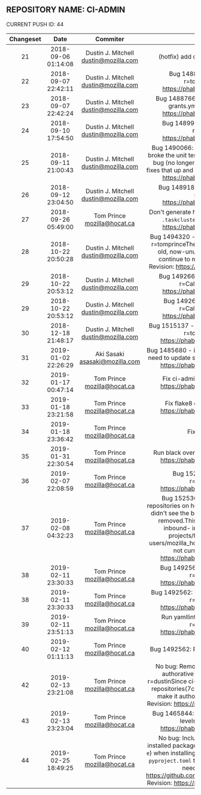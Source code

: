 ## REPOSITORY NAME: CI-ADMIN
 CURRENT PUSH ID: 44

| Changeset | Date | Commiter | Commit Message | Commit URL | 
|:---:|:---:|:----:|:----------------------------------:|:-----:| 
|21|2018-09-06 01:14:08|Dustin J. Mitchell <dustin@mozilla.com>|(hotfix) add created and expires to .taskcluster.yml|https://hg.mozilla.org/build/ci-admin/pushloghtml?changeset=559c3f6fd329
|22|2018-09-07 22:42:11|Dustin J. Mitchell <dustin@mozilla.com>|Bug 1488766: also substitute {hgmo_path} r=tomprinceDifferential Revision: https://phabricator.services.mozilla.com/D5155|https://hg.mozilla.org/build/ci-admin/pushloghtml?changeset=95397719f02d
|23|2018-09-07 22:42:24|Dustin J. Mitchell <dustin@mozilla.com>|Bug 1488766: improve error handling for malformed grants.yml r=tomprinceDifferential Revision: https://phabricator.services.mozilla.com/D5158|https://hg.mozilla.org/build/ci-admin/pushloghtml?changeset=135f264d65d2
|24|2018-09-10 17:54:50|Dustin J. Mitchell <dustin@mozilla.com>|Bug 1489983: fix markdown link in descriptions r=janxDifferential Revision: https://phabricator.services.mozilla.com/D5430|https://hg.mozilla.org/build/ci-admin/pushloghtml?changeset=5b8819a7b072
|25|2018-09-11 21:00:43|Dustin J. Mitchell <dustin@mozilla.com>|Bug 1490066: fix unit tests and add a few r=tomprinceI broke the unit tests in bug 1488766 and also introduced a bug (no longerallowing granting to a single group); this fixes that up and even adds sometests.Differential Revision: https://phabricator.services.mozilla.com/D5464|https://hg.mozilla.org/build/ci-admin/pushloghtml?changeset=edad9f8f78d4
|26|2018-09-12 23:04:50|Dustin J. Mitchell <dustin@mozilla.com>|Bug 1489181: handle input_schema in actions.yml r=akiDifferential Revision: https://phabricator.services.mozilla.com/D5683|https://hg.mozilla.org/build/ci-admin/pushloghtml?changeset=c88ca415a1c6
|27|2018-09-26 05:49:00|Tom Prince <mozilla@hocat.ca>|Don't generate hooks for actions with cross trust-domain `.taskcluster.yml`s; r=dustinDifferential Revision: https://phabricator.services.mozilla.com/D6858|https://hg.mozilla.org/build/ci-admin/pushloghtml?changeset=9d35e153d813
|28|2018-10-22 20:50:28|Dustin J. Mitchell <dustin@mozilla.com>|Bug 1494320 - remove unnecessary resources.manage r=tomprinceThese were in place in order to delete some old, now-unused roles.  They'regone, so no need to continue to manage those namespaces.Differential Revision: https://phabricator.services.mozilla.com/D9166|https://hg.mozilla.org/build/ci-admin/pushloghtml?changeset=d1796b61fbd0
|29|2018-10-22 20:53:12|Dustin J. Mitchell <dustin@mozilla.com>|Bug 1492665 - add support for environments.yml r=Callek,bstackDifferential Revision: https://phabricator.services.mozilla.com/D6932|https://hg.mozilla.org/build/ci-admin/pushloghtml?changeset=241f75b5d808
|29|2018-10-22 20:53:12|Dustin J. Mitchell <dustin@mozilla.com>|Bug 1492665 - add modify_resources support r=Callek,bstackDifferential Revision: https://phabricator.services.mozilla.com/D6933|https://hg.mozilla.org/build/ci-admin/pushloghtml?changeset=99d859a7a655
|30|2018-12-18 21:48:17|Dustin J. Mitchell <dustin@mozilla.com>|Bug 1515137 - pass environment rootUrl to cron context r=tomprinceDifferential Revision: https://phabricator.services.mozilla.com/D14882|https://hg.mozilla.org/build/ci-admin/pushloghtml?changeset=0f4b1e9e03cd
|31|2019-01-02 22:26:29|Aki Sasaki <asasaki@mozilla.com>|Bug 1485680 - if we modify the action hook task logic, we need to update scriptworker. r=dustinDifferential Revision: https://phabricator.services.mozilla.com/D15482|https://hg.mozilla.org/build/ci-admin/pushloghtml?changeset=b2d0f7af52d2
|32|2019-01-17 00:47:14|Tom Prince <mozilla@hocat.ca>|Fix ci-admin tests; r=dustinDifferential Revision: https://phabricator.services.mozilla.com/D16756|https://hg.mozilla.org/build/ci-admin/pushloghtml?changeset=ae0505b4301c
|33|2019-01-18 23:21:58|Tom Prince <mozilla@hocat.ca>|Fix flake8 errors; r=dustinDifferential Revision: https://phabricator.services.mozilla.com/D16769|https://hg.mozilla.org/build/ci-admin/pushloghtml?changeset=65b3e50a57e4
|34|2019-01-18 23:36:42|Tom Prince <mozilla@hocat.ca>|Fix typo from flake8 run; r=me|https://hg.mozilla.org/build/ci-admin/pushloghtml?changeset=8fe80858db7f
|35|2019-01-31 22:30:54|Tom Prince <mozilla@hocat.ca>|Run black over ci-admin; r=dustinDifferential Revision: https://phabricator.services.mozilla.com/D17166|https://hg.mozilla.org/build/ci-admin/pushloggerhtml?changeset=de24b6b4d2d6
|36|2019-02-07 22:08:59|Tom Prince <mozilla@hocat.ca>|Bug 1525368: Update path to ci-config; r=dustinDifferential Revision: https://phabricator.services.mozilla.com/D18866|https://hg.mozilla.org/ci/ci-admin/pushloghtml?changeset=99df1c34dbc0
|37|2019-02-08 04:32:23|Tom Prince <mozilla@hocat.ca>|Bug 1525368: Make ci-admin authorative for all repositories on hg.mozilla.org; r=dustinI noticed this when I didn't see the build/ci-{admin,configuration} roles being removed.This removes roles for:- integration/b2g-inbound- integration/fx-team- projects/alder- projects/fig- projects/gum- projects/holly- users/mozilla_hocat.ca/comm-taskclusterall of which are not currently in use.Differential Revision: https://phabricator.services.mozilla.com/D19063|https://hg.mozilla.org/ci/ci-admin/pushloghtml?changeset=7cccaaf6c74b
|38|2019-02-11 23:30:33|Tom Prince <mozilla@hocat.ca>|Bug 1492562: Add intial taskgraph configuration; r=dustinDifferential Revision: https://phabricator.services.mozilla.com/D17165|https://hg.mozilla.org/ci/ci-admin/pushloghtml?changeset=f4aed57a506c
|38|2019-02-11 23:30:33|Tom Prince <mozilla@hocat.ca>|Bug 1492562: Update taskcluster.yml to use taskgraph; r=dustinDifferential Revision: https://phabricator.services.mozilla.com/D19100|https://hg.mozilla.org/ci/ci-admin/pushloghtml?changeset=3bb58ac34682
|39|2019-02-11 23:51:13|Tom Prince <mozilla@hocat.ca>|Run yamllint against the taskgraph configuration; r=dustinDifferential Revision: https://phabricator.services.mozilla.com/D19101|https://hg.mozilla.org/ci/ci-admin/pushloghtml?changeset=36e7c76919c0
|40|2019-02-12 01:11:13|Tom Prince <mozilla@hocat.ca>|Bug 1492562: Remove unused graph config entry; r=me|https://hg.mozilla.org/ci/ci-admin/pushloghtml?changeset=a65176bd0ec4
|42|2019-02-13 23:21:08|Tom Prince <mozilla@hocat.ca>|No bug: Remove duplicate code for making ci-admin authorative for some hg.mozilla.org repositories; r=dustinSince ci-admin is authorative for all hg.mozilla.org repositories(7cccaaf6c74b), we don't need additionally make it authorative for just some ofthem.Differential Revision: https://phabricator.services.mozilla.com/D19706|https://hg.mozilla.org/ci/ci-admin/pushloghtml?changeset=616e7df21c86
|43|2019-02-13 23:23:04|Tom Prince <mozilla@hocat.ca>|Bug 1465844: Special case `scm_autoland in checking levels; r=dustinDifferential Revision: https://phabricator.services.mozilla.com/D19705|https://hg.mozilla.org/ci/ci-admin/pushloghtml?changeset=e3bff21ba760
|44|2019-02-25 18:49:25|Tom Prince <mozilla@hocat.ca>|No bug: Include `ci-admin check`'s `pytest.ini` in the installed package; r=dustinAlso stop using `--develop` (i.e. `-e`) when installing ci-admin in the check job.The addition of `pyproject.toml` triggers a pip bug[1], and we don't have a needto have an editable install.[1] https://github.com/pypa/setuptools/issues/1405Differential Revision: https://phabricator.services.mozilla.com/D20790|https://hg.mozilla.org/ci/ci-admin/pushloghtml?changeset=933ac2604add


